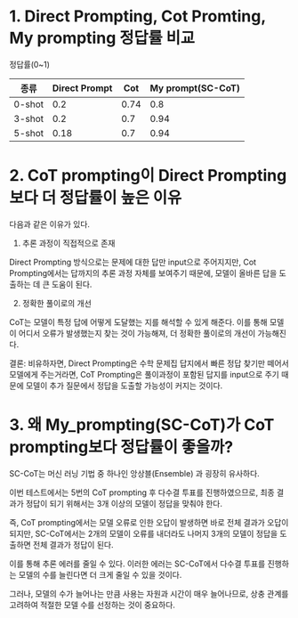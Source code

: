 # 1. Direct Prompting, Cot Promting, My prompting 정답률 비교


정답률(0~1)

|종류|Direct Prompt|Cot|My prompt(SC-CoT)
|------|---|---|---|    
|0-shot|0.2|0.74|0.8|
|3-shot|0.2|0.7| 0.94|
|5-shot|0.18|0.7| 0.94 |







# 2. CoT prompting이 Direct Prompting 보다 더 정답률이 높은 이유

다음과 같은 이유가 있다.

1. 추론 과정이 직접적으로 존재

Direct Prompting 방식으로는 문제에 대한 답만 input으로 주어지지만, Cot Prompting에서는 답까지의 추론 과정 자체를 보여주기 때문에, 모델이 올바른 답을 도출하는 데 큰 도움이 된다. 

2. 정확한 풀이로의 개선

CoT는 모델이 특정 답에 어떻게 도달했는 지를 해석할 수 있게 해준다. 이를 통해 모델이 어디서 오류가 발생했는지 찾는 것이 가능해져, 더 정확한 풀이로의 개선이 가능해진다.



결론: 비유하자면, Direct Prompting은 수학 문제집 답지에서 빠른 정답 찾기만 떼어서 모델에게 주는거라면, CoT Prompting은 풀이과정이 포함된 답지를 input으로 주기 때문에 모델이 추가 질문에서 정답을 도출할 가능성이 커지는 것이다. 


# 3. 왜 My_prompting(SC-CoT)가 CoT prompting보다 정답률이 좋을까?

SC-CoT는 머신 러닝 기법 중 하나인 앙상블(Ensemble) 과 굉장히 유사하다. 

이번 테스트에서는 5번의 CoT prompting 후 다수결 투표를 진행하였으므로, 최종 결과가 정답이 되기 위해서는 3개 이상의 모델이 정답을 맞춰야 한다.

즉, CoT prompting에서는 모델 오류로 인한 오답이 발생하면 바로 전체 결과가 오답이 되지만, SC-CoT에서는 2개의 모델이 오류를 내더라도 나머지 3개의 모델이 정답을 도출하면 전체 결과가 정답이 된다.

이를 통해 추론 에러를 줄일 수 있다. 이러한 에러는 SC-CoT에서 다수결 투표를 진행하는 모델의 수를 늘린다면 더 크게 줄일 수 있을 것이다.

그러나, 모델의 수가 늘어나는 만큼 사용는 자원과 시간이 매우 늘어나므로, 상충 관계를 고려하여 적절한 모델 수를 선정하는 것이 중요하다.